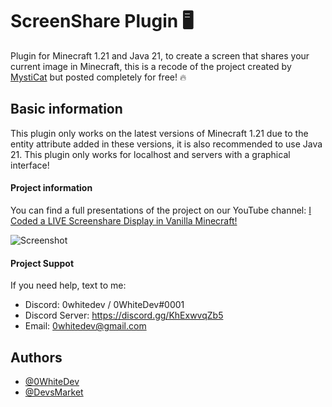 # ScreenShare Plugin 🖥️

Plugin for Minecraft 1.21 and Java 21, to create a screen that shares your current image in Minecraft, this is a recode of the project created by [MystiCat](https://www.youtube.com/watch?v=mblXXy5hjM0) but posted completely for free! 🔥

## Basic information

This plugin only works on the latest versions of Minecraft 1.21 due to the entity attribute added in these versions, it is also recommended to use Java 21. This plugin only works for localhost and servers with a graphical interface!

#### Project information

You can find a full presentations of the project on our YouTube channel: [I Coded a LIVE Screenshare Display in Vanilla Minecraft!](https://youtu.be/vK8AquYS4RY)

![Screenshot](https://i.imgur.com/h4mi0kY.jpeg)

#### Project Suppot
If you need help, text to me:
- Discord: 0whitedev / 0WhiteDev#0001
- Discord Server: https://discord.gg/KhExwvqZb5
- Email: 0whitedev@gmail.com
## Authors

- [@0WhiteDev](https://github.com/0WhiteDev)
- [@DevsMarket](https://github.com/DEVS-MARKET)

